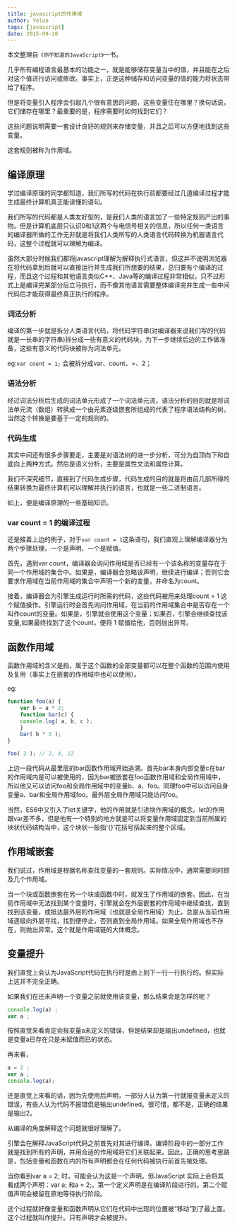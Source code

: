 ```yaml
---
title: javascript的作用域
author: Yeluo
tags: [javascript]
date: 2015-09-10
---
```


本文整理自`《你不知道的JavaScript》`一书。

几乎所有编程语言最基本的功能之一，就是能够储存变量当中的值，并且能在之后对这个值进行访问或修改。事实上，正是这种储存和访问变量的值的能力将状态带给了程序。

但是将变量引入程序会引起几个很有意思的问题，这些变量住在哪里？换句话说，它们储存在哪里？最重要的是，程序需要时如何找到它们？

这些问题说明需要一套设计良好的规则来存储变量，并且之后可以方便地找到这些变量。

这套规则被称为作用域。

## 编译原理

学过编译原理的同学都知道，我们所写的代码在执行前都要经过几道编译过程才能生成最终计算机真正能读懂的语句。

我们所写的代码都是人类友好型的，是我们人类的语言加了一些特定规则产出的事物。但是计算机底层只认识0和1这两个与电信号相关的信息，所以任何一类语言的编译器所做的工作无非就是将我们人类所写的人类语言代码转换为机器语言代码，这整个过程就可以理解为编译。

虽然大部分时候我们都将javascript理解为解释执行式语言，但这并不说明浏览器在将代码拿到后就可以直接运行并生成我们所想要的结果，总归要有个编译的过程，而且这个过程和其他语言类似C++、Java等的编译过程非常相似，只不过形式上是编译完某部分后立马执行，而不像其他语言需要整体编译完并生成一些中间代码后才能获得最终真正执行的程序。

### 词法分析

编译的第一步就是拆分人类语言代码，将代码字符串(对编译器来说我们写的代码就是一长串的字符串)拆分成一些有意义的代码块，为下一步继续后边的工作做准备，这些有意义的代码块被称为词法单元。

eg:`var count = 1;` 会被拆分成var、count、=、2；

### 语法分析

经过词法分析后生成的词法单元形成了一个词法单元流，语法分析的目的就是将词法单元流（数组）转换成一个由元素逐级嵌套所组成的代表了程序语法结构的树。当然这个转换是要基于一定的规则的。

### 代码生成

其实中间还有很多步骤要走，主要是对语法树的进一步分析，可分为自顶向下和自底向上两种方式。然后是语义分析，主要是属性文法和属性计算。

我们不深究细节，直接到了代码生成步骤，代码生成的目的就是将由前几部所得的结果转换为最终计算机可以理解并执行的语言，也就是一些二进制语言。

如上，便是编译原理的一些基础知识。

### var count = 1 的编译过程

还是接着上边的例子，对于`var count = 1`这条语句，我们直观上理解编译器分为两个步骤处理，一个是声明、一个是赋值。

首先，遇到var count，编译器会询问作用域是否已经有一个该名称的变量存在于同一个作用域的集合中。如果是，编译器会忽略该声明，继续进行编译；否则它会要求作用域在当前作用域的集合中声明一个新的变量，并命名为count。

接着，编译器会为引擎生成运行时所需的代码，这些代码被用来处理count = 1 这个赋值操作。引擎运行时会首先询问作用域，在当前的作用域集合中是否存在一个叫作count的变量。如果是，引擎就会使用这个变量；如果否，引擎会继续查找该变量,如果最终找到了这个count，便将 1 赋值给他，否则抛出异常。

## 函数作用域

函数作用域的含义是指，属于这个函数的全部变量都可以在整个函数的范围内使用及复用（事实上在嵌套的作用域中也可以使用）。

eg:

``` javascript
function foo(a) {
    var b = a * 2;
    function bar(c) {
    console.log( a, b, c );
    }
    bar( b * 3 );
}

foo( 2 ); // 2, 4, 12
```

上边一段代码从最里层的bar函数作用域开始追溯。首先bar本身内部变量c在bar的作用域内是可以被使用的，因为bar被嵌套在foo函数作用域和全局作用域中，所以他又可以访问foo和全局作用域中的变量b、a、foo。同理foo中可以访问自身变量a、bar和全局作用域foo。最外层全局作用域只能访问foo。

当然，ES6中又引入了let关键字，他的作用就是引进块作用域的概念。let的作用跟var差不多，但是他有一个特别的地方就是可以将变量作用域固定到当前所属的块状代码结构当中，这个块状一般指'{}'花括号括起来的整个区域。

## 作用域嵌套

我们说过，作用域是根据名称查找变量的一套规则。实际情况中，通常需要同时顾及几个作用域。

当一个块或函数嵌套在另一个块或函数中时，就发生了作用域的嵌套。因此，在当前作用域中无法找到某个变量时，引擎就会在外层嵌套的作用域中继续查找，直到找到该变量，或抵达最外层的作用域（也就是全局作用域）为止。总是从当前作用域逐级向外层寻找，找到便停止，否则直到全局作用域。如果全局作用域也不存在，则抛出异常。这个就是作用域链的大体概念。

## 变量提升

我们直觉上会认为JavaScript代码在执行时是由上到下一行一行执行的。但实际上这并不完全正确。

如果我们在还未声明一个变量之前就使用该变量，那么结果会是怎样的呢？

``` javascript
console.log(a) ;
var a ;
```

按照直觉来看肯定会报变量a未定义的错误，但是结果却是输出undefined，也就是变量a已存在只是未赋值而已的状态。

再来看，

``` javascript
a = 2 ;
var a ;
console.log(a);
```

还是直觉上来看的话，因为先使用后声明，一部分人认为第一行就报变量未定义的错误，有些人认为代码不报错但是输出undefined。很可惜，都不是，正确的结果是输出2。

从编译的角度解释这个问题就很好理解了。

引擎会在解释JavaScript代码之前首先对其进行编译。编译阶段中的一部分工作就是找到所有的声明，并用合适的作用域将它们关联起来。因此，正确的思考思路是，包括变量和函数在内的所有声明都会在任何代码被执行前首先被处理。

当你看到var a = 2; 时，可能会认为这是一个声明。但JavaScript 实际上会将其看成两个声明：var a; 和a = 2;。第一个定义声明是在编译阶段进行的。第二个赋值声明会被留在原地等待执行阶段。

这个过程就好像变量和函数声明从它们在代码中出现的位置被“移动”到了最上面。这个过程就叫作提升。只有声明才会被提升。